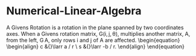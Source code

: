 # Numerical-Linear-Algebra
A Givens Rotation is a rotation in the plane spanned by two coordinates axes.
When a Givens rotation matrix, G(i, j, θ), multiplies another matrix, A, from the left, G A, only rows i and j of A are affected.
\begin{equation}
\begin{align}
 c &{}\larr a / r \\
 s &{}\larr -b / r.
\end{align}
\end{equation}
